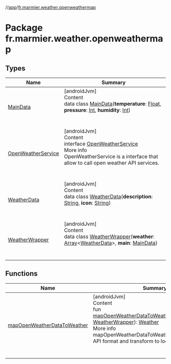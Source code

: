 //[app](../../index.md)/[fr.marmier.weather.openweathermap](index.md)



# Package fr.marmier.weather.openweathermap  


## Types  
  
|  Name |  Summary | 
|---|---|
| <a name="fr.marmier.weather.openweathermap/MainData///PointingToDeclaration/"></a>[MainData](-main-data/index.md)| <a name="fr.marmier.weather.openweathermap/MainData///PointingToDeclaration/"></a>[androidJvm]  <br>Content  <br>data class [MainData](-main-data/index.md)(**temperature**: [Float](https://kotlinlang.org/api/latest/jvm/stdlib/kotlin/-float/index.html), **pressure**: [Int](https://kotlinlang.org/api/latest/jvm/stdlib/kotlin/-int/index.html), **humidity**: [Int](https://kotlinlang.org/api/latest/jvm/stdlib/kotlin/-int/index.html))  <br><br><br>|
| <a name="fr.marmier.weather.openweathermap/OpenWeatherService///PointingToDeclaration/"></a>[OpenWeatherService](-open-weather-service/index.md)| <a name="fr.marmier.weather.openweathermap/OpenWeatherService///PointingToDeclaration/"></a>[androidJvm]  <br>Content  <br>interface [OpenWeatherService](-open-weather-service/index.md)  <br>More info  <br>OpenWeatherService is a interface that allow to call open weather API services.  <br><br><br>|
| <a name="fr.marmier.weather.openweathermap/WeatherData///PointingToDeclaration/"></a>[WeatherData](-weather-data/index.md)| <a name="fr.marmier.weather.openweathermap/WeatherData///PointingToDeclaration/"></a>[androidJvm]  <br>Content  <br>data class [WeatherData](-weather-data/index.md)(**description**: [String](https://kotlinlang.org/api/latest/jvm/stdlib/kotlin/-string/index.html), **icon**: [String](https://kotlinlang.org/api/latest/jvm/stdlib/kotlin/-string/index.html))  <br><br><br>|
| <a name="fr.marmier.weather.openweathermap/WeatherWrapper///PointingToDeclaration/"></a>[WeatherWrapper](-weather-wrapper/index.md)| <a name="fr.marmier.weather.openweathermap/WeatherWrapper///PointingToDeclaration/"></a>[androidJvm]  <br>Content  <br>data class [WeatherWrapper](-weather-wrapper/index.md)(**weather**: [Array](https://kotlinlang.org/api/latest/jvm/stdlib/kotlin/-array/index.html)<[WeatherData](-weather-data/index.md)>, **main**: [MainData](-main-data/index.md))  <br><br><br>|


## Functions  
  
|  Name |  Summary | 
|---|---|
| <a name="fr.marmier.weather.openweathermap//mapOpenWeatherDataToWeather/#fr.marmier.weather.openweathermap.WeatherWrapper/PointingToDeclaration/"></a>[mapOpenWeatherDataToWeather](map-open-weather-data-to-weather.md)| <a name="fr.marmier.weather.openweathermap//mapOpenWeatherDataToWeather/#fr.marmier.weather.openweathermap.WeatherWrapper/PointingToDeclaration/"></a>[androidJvm]  <br>Content  <br>fun [mapOpenWeatherDataToWeather](map-open-weather-data-to-weather.md)(weatherWrapper: [WeatherWrapper](-weather-wrapper/index.md)): [Weather](../fr.marmier.weather.weather/-weather/index.md)  <br>More info  <br>mapOpenWeatherDataToWeather receive data with API format and transform to local format  <br><br><br>|

